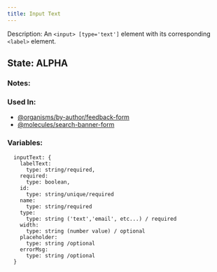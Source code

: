 ```yaml
---
title: Input Text
---
```

Description: An `<input> [type='text']`  element with its corresponding `<label>` element.

## State: ALPHA

### Notes:

### Used In:
- [@organisms/by-author/feedback-form](/?p=organisms-feedback-form)
- [@molecules/search-banner-form](/?p=molecules-search-banner-form)

### Variables:
~~~
  inputText: {
    labelText:
      type: string/required,
    required: 
      type: boolean,
    id: 
      type: string/unique/required
    name: 
      type: string/required
    type:
      type: string ('text','email', etc...) / required
    width:
      type: string (number value) / optional
    placeholder:
      type: string /optional
    errorMsg:
      type: string /optional
  }
~~~
